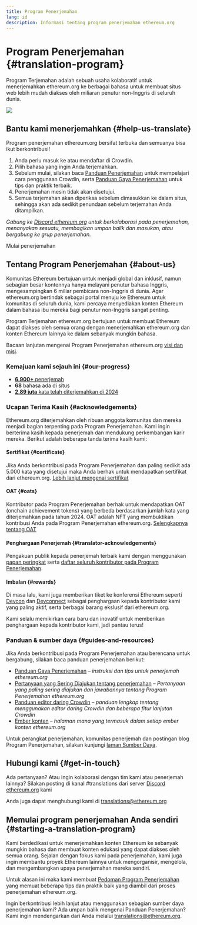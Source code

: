 ```yaml
---
title: Program Penerjemahan
lang: id
description: Informasi tentang program penerjemahan ethereum.org
---
```


# Program Penerjemahan {#translation-program}

Program Terjemahan adalah sebuah usaha kolaboratif untuk menerjemahkan ethereum.org ke berbagai bahasa untuk membuat situs web lebih mudah diakses oleh miliaran penutur non-Inggris di seluruh dunia.

![](./enterprise-eth.png)

## Bantu kami menerjemahkan {#help-us-translate}

Program penerjemahan ethereum.org bersifat terbuka dan semuanya bisa ikut berkontribusi!

1. Anda perlu masuk ke atau mendaftar di Crowdin.
2. Pilih bahasa yang ingin Anda terjemahkan.
3. Sebelum mulai, silakan baca [Panduan Penerjemahan](/contributing/translation-program/how-to-translate/) untuk mempelajari cara penggunaan Crowdin, serta [Panduan Gaya Penerjemahan](/contributing/translation-program/translators-guide/) untuk tips dan praktik terbaik.
4. Penerjemahan mesin tidak akan disetujui.
5. Semua terjemahan akan diperiksa sebelum dimasukkan ke dalam situs, sehingga akan ada sedikit penundaan sebelum terjemahan Anda ditampilkan.

_Gabung ke [Discord ethereum.org](/discord/) untuk berkolaborasi pada penerjemahan, menanyakan sesuatu, membagikan umpan balik dan masukan, atau bergabung ke grup penerjemahan._

<ButtonLink href="https://crowdin.com/project/ethereum-org/">
  Mulai penerjemahan
</ButtonLink>

## Tentang Program Penerjemahan {#about-us}

Komunitas Ethereum bertujuan untuk menjadi global dan inklusif, namun sebagian besar kontennya hanya melayani penutur bahasa Inggris, mengesampingkan 6 miliar pembicara non-Inggris di dunia. Agar ethereum.org bertindak sebagai portal menuju ke Ethereum untuk komunitas di seluruh dunia, kami percaya menyediakan konten Ethereum dalam bahasa ibu mereka bagi penutur non-Inggris sangat penting.

Program Terjemahan ethereum.org bertujuan untuk membuat Ethereum dapat diakses oleh semua orang dengan menerjemahkan ethereum.org dan konten Ethereum lainnya ke dalam sebanyak mungkin bahasa.

Bacaan lanjutan mengenai Program Penerjemahan ethereum.org [visi dan misi](/contributing/translation-program/mission-and-vision).

### Kemajuan kami sejauh ini {#our-progress}

- [**6.900+** penerjemah](/contributing/translation-program/contributors/)
- **68** bahasa ada di situs
- [**2.89 juta** kata telah diterjemahkan di 2024](/contributing/translation-program/acknowledgements/)

<TranslationChartImage />

### Ucapan Terima Kasih {#acknowledgements}

Ethereum.org diterjemahkan oleh ribuan anggota komunitas dan mereka menjadi bagian terpenting pada Program Penerjemahan. Kami ingin berterima kasih kepada penerjemah dan mendukung perkembangan karir mereka. Berikut adalah beberapa tanda terima kasih kami:

#### Sertifikat {#certificate}

Jika Anda berkontribusi pada Program Penerjemahan dan paling sedikit ada 5.000 kata yang disetujui maka Anda berhak untuk mendapatkan sertifikat dari ethereum.org. [Lebih lanjut mengenai sertifikat](/contributing/translation-program/acknowledgements/#certificate)

#### OAT {#oats}

Kontributor pada Program Penerjemahan berhak untuk mendapatkan OAT (onchain achievement tokens) yang berbeda berdasarkan jumlah kata yang diterjemahkan pada tahun 2024. OAT adalah NFT yang membuktikan kontribusi Anda pada Program Penerjemahan ethereum.org. [Selengkapnya tentang OAT](/contributing/translation-program/acknowledgements/#oats)

#### Penghargaan Penerjemah {#translator-acknowledgements}

Pengakuan publik kepada penerjemah terbaik kami dengan menggunakan [papan peringkat](/contributing/translation-program/acknowledgements/) serta [daftar seluruh kontributor pada Program Penerjemahan](/contributing/translation-program/contributors/).

#### Imbalan {#rewards}

Di masa lalu, kami juga memberikan tiket ke konferensi Ethereum seperti [Devcon](https://devcon.org/en/) dan [Devconnect](https://devconnect.org/) sebagai penghargaan kepada kontributor kami yang paling aktif, serta berbagai barang ekslusif dari ethereum.org.

Kami selalu memikirkan cara baru dan inovatif untuk memberikan penghargaan kepada kontributor kami, jadi pantau terus!

### Panduan & sumber daya {#guides-and-resources}

Jika Anda berkontribusi pada Program Penerjemahan atau berencana untuk bergabung, silakan baca panduan penerjemahan berikut:

- [Panduan Gaya Penerjemahan](/contributing/translation-program/translators-guide/) _– instruksi dan tips untuk penerjemah ethereum.org_
- [Pertanyaan yang Sering Diajukan tentang penerjemahan](/contributing/translation-program/faq/) _– Pertanyaan yang paling sering diajukan dan jawabannya tentang Program Penerjemahan ethereum.org_
- [Panduan editor daring Crowdin](https://support.crowdin.com/online-editor/) _– panduan lengkap tentang menggunakan editor daring Crowdin dan beberapa fitur lanjutan Crowdin_
- [Ember konten](/contributing/translation-program/content-buckets/) _– halaman mana yang termasuk dalam setiap ember konten ethereum.org_

Untuk perangkat penerjemahan, komunitas penerjemah dan postingan blog Program Penerjemahan, silakan kunjungi [laman Sumber Daya](/contributing/translation-program/resources/).

## Hubungi kami {#get-in-touch}

Ada pertanyaan? Atau ingin kolaborasi dengan tim kami atau penerjemah lainnya? Silakan posting di kanal #translations dari server [Discord ethereum.org](https://discord.gg/ethereum-org) kami

Anda juga dapat menghubungi kami di translations@ethereum.org

## Memulai program penerjemahan Anda sendiri {#starting-a-translation-program}

Kami berdedikasi untuk menerjemahkan konten Ethereum ke sebanyak mungkin bahasa dan membuat konten edukasi yang dapat diakses oleh semua orang. Sejalan dengan fokus kami pada penerjemahan, kami juga ingin membantu proyek Ethereum lainnya untuk mengorganisir, mengelola, dan mengembangkan upaya penerjemahan mereka sendiri.

Untuk alasan ini maka kami membuat [Pedoman Program Penerjemahan](/contributing/translation-program/playbook/) yang memuat beberapa tips dan praktik baik yang diambil dari proses penerjemahan ethereum.org.

Ingin berkontribusi lebih lanjut atau menggunakan sebagian sumber daya penerjemahan kami? Ada umpan balik mengenai Panduan Penerjemahan? Kami ingin mendengarkan dari Anda melalui translations@ethereum.org.
